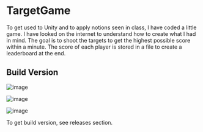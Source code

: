 # TargetGame
To get used to Unity and to apply notions seen in class, I have coded a little game. I have looked on the internet to understand how to create what I had in mind. 
The goal is to shoot the targets to get the highest possible score within a minute. The score of each player is stored in a file to create a leaderboard at the end.

## Build Version

![image](https://user-images.githubusercontent.com/57232799/199846795-af682273-b249-41f9-88df-5c41af24613f.png)

![image](https://user-images.githubusercontent.com/57232799/199846987-b33a5cf9-4880-475c-8487-d60ce1727fd2.png)

![image](https://user-images.githubusercontent.com/57232799/199847884-c1601964-f9db-4816-a35c-b0837d08019b.png)

To get build version, see releases section.
